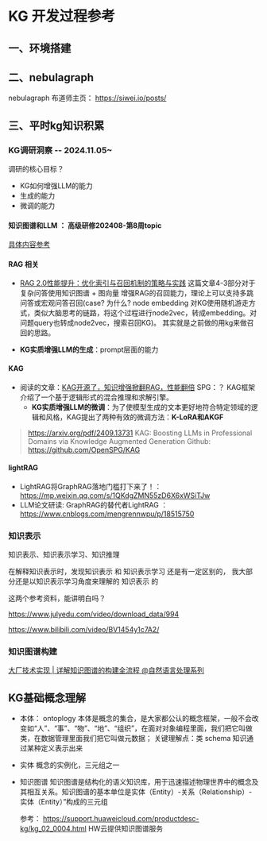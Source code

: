 # KG 开发过程参考

## 一、环境搭建



## 二、nebulagraph

nebulagraph 布道师主页：
https://siwei.io/posts/



## 三、平时kg知识积累


### KG调研洞察 -- 2024.11.05~

调研的核心目标？
- KG如何增强LLM的能力
- 生成的能力
- 微调的能力


#### 知识图谱和LLM ： 高级研修202408-第8周topic

[具体内容参考](https://github.com/ww5365/tiny_util/blob/master/doc/retrival_ai/ml_dl/1000_%E5%A4%A7%E6%A8%A1%E5%9E%8B%E9%AB%98%E7%BA%A7%E7%A0%94%E4%BF%AE202408.md)

#### RAG 相关

- [RAG 2.0性能提升：优化索引与召回机制的策略与实践](https://mp.weixin.qq.com/s/W0TaLmcYGzsuQibdifKLyg)
  这篇文章4-3部分对于复杂问答使用知识图谱 + 图向量 增强RAG的召回能力，理论上可以支持多跳问答或宏观问答召回(case? 为什么? node embedding 对KG使用随机游走方式，类似大脑思考的链路，将这个过程进行node2vec，转成embedding。对问题query也转成node2vec，搜索召回KG)。 其实就是之前做的用kg来做召回的思路。

- **KG实质增强LLM的生成**：prompt层面的能力



#### KAG

- 阅读的文章：[KAG开源了，知识增强掀翻RAG，性能翻倍](https://mp.weixin.qq.com/s?search_click_id=2261193117954872336-1730425147016-6833196881&__biz=MzIxNDgzNDg3NQ==&mid=2247549465&idx=2&sn=36fdd72b68f119d741979b9d8dbb0a38&chksm=965f1252a5e15a7fb64a2638b357f20c5b13e67123f22e930669aacb4c57f0b97a6afcd010be&scene=0&subscene=10000&clicktime=1730425147&enterid=1730425147&sessionid=0&ascene=65&fasttmpl_type=0&fasttmpl_fullversion=7451117-zh_CN-zip&fasttmpl_flag=0&realreporttime=1730425147035&devicetype=android-33&version=28001e37&nettype=WIFI&abtest_cookie=AAACAA%3D%3D&lang=zh_CN&countrycode=CN&exportkey=n_ChQIAhIQ2SBOH%2BfCwoHqBNS5JzqQcxLiAQIE97dBBAEAAAAAAMAUDf3vIesAAAAOpnltbLcz9gKNyK89dVj02JnVqGP0bh0gj6LnlnPvL3N0KMiFHgm93BzUpY2sYWwgLsKoZbaZmE3%2FTHjH5EXBMvzvaUu9aSAls2lkoepyqOE9G%2FOZXj6eNSOTzabXllrqFJQj9ApbRbiGbGkOhYXdK4NDp4eu2faFrxfUpWRE15rTqg8w74HAmp1RZ92YMfjUDZPSPCb3ZVDbOQk4Ezqx7lmv4nd8qmXPSzUokoNpIMm07TFmOrOvUqcHm96BaASEFhgp0kJzWSLL0VM%3D&pass_ticket=rKwWETTL8jFFJizoWtKB7WFGzaopyPNExcjGGL81HMnZ4cfcfFA9lOKzB3TFgitP&wx_header=3)
  SPG：？
  KAG框架介绍了一个基于逻辑形式的混合推理和求解引擎。
  - **KG实质增强LLM的微调**：为了使模型生成的文本更好地符合特定领域的逻辑和风格，KAG提出了两种有效的微调方法：**K-LoRA和AKGF**


> https://arxiv.org/pdf/2409.13731
> KAG: Boosting LLMs in Professional Domains via Knowledge Augmented Generation
> Github: https://github.com/OpenSPG/KAG


#### lightRAG


* LightRAG将GraphRAG落地门槛打下来了！：https://mp.weixin.qq.com/s/1QKdgZMN55zD6X6xWSiTJw
* LLM论文研读: GraphRAG的替代者LightRAG  ： https://www.cnblogs.com/mengrennwpu/p/18515750



### 知识表示

知识表示、知识表示学习、知识推理

在解释知识表示时，发现知识表示 和  知识表示学习  还是有一定区别的， 我大部分还是以知识表示学习角度来理解的 知识表示 的

这两个参考资料，能讲明白吗？

https://www.julyedu.com/video/download_data/994

https://www.bilibili.com/video/BV1454y1c7A2/



### 知识图谱构建

[大厂技术实现 | 详解知识图谱的构建全流程 @自然语言处理系列](https://cloud.tencent.com/developer/article/1938296)


## KG基础概念理解

* 本体： ontoplogy
  本体是概念的集合，是大家都公认的概念框架，一般不会改变如“人”、“事”、“物”、“地”、“组织”，在面对对象编程里面，我们把它叫做类，在数据管理里面我们把它叫做元数据；
  关键理解点：类  schema  知识通过某种定义表示出来

* 实体
  概念的实例化，三元组之一
  
* 知识图谱
  知识图谱是结构化的语义知识库，用于迅速描述物理世界中的概念及其相互关系。知识图谱的基本单位是实体（Entity）-关系（Relationship）-实体（Entity）”构成的三元组


  参考：
  https://support.huaweicloud.com/productdesc-kg/kg_02_0004.html   HW云提供知识图谱服务
 










